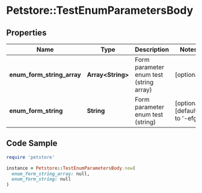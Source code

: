 # Petstore::TestEnumParametersBody

## Properties

| Name | Type | Description | Notes |
| ---- | ---- | ----------- | ----- |
| **enum_form_string_array** | **Array&lt;String&gt;** | Form parameter enum test (string array) | [optional] |
| **enum_form_string** | **String** | Form parameter enum test (string) | [optional][default to &#39;-efg&#39;] |

## Code Sample

```ruby
require 'petstore'

instance = Petstore::TestEnumParametersBody.new(
  enum_form_string_array: null,
  enum_form_string: null
)
```

